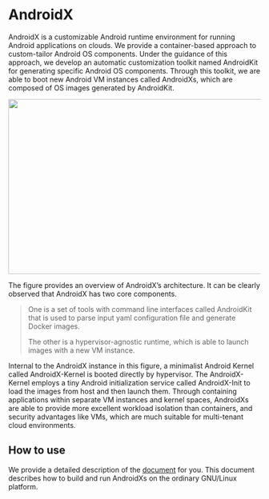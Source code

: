 # AndroidX

AndroidX is a customizable Android runtime environment for running Android applications on clouds. We  provide a container-based approach to custom-tailor Android OS components. Under the guidance of
this approach, we develop an automatic customization toolkit named AndroidKit for generating specific Android OS components. Through this toolkit, we are able to boot new Android VM instances called AndroidXs, which are composed of OS images generated by AndroidKit.

<div align="center">
  <img width="650" height="350" align=center src="https://github.com/CGCL-codes/AndroidX/blob/master/figures/Architecture.jpg?raw=true" />
</div>

The figure provides an overview of AndroidX’s architecture. It can be clearly observed that AndroidX has two core components. 

> One is a set of tools with command line interfaces called AndroidKit that is used to parse input yaml configuration file and generate Docker images. 
>
> The other is a hypervisor-agnostic runtime, which is able to launch images with a new VM instance.

Internal to the AndroidX instance in this figure, a minimalist Android Kernel called AndroidX-Kernel is booted directly by hypervisor. The AndroidX-Kernel employs a tiny Android initialization service called AndroidX-Init to load the images from host and then launch them. Through containing applications within separate VM instances and kernel spaces, AndroidXs are able to provide more excellent workload isolation than containers, and security advantages like VMs, which are much suitable for multi-tenant cloud environments.

## How to use

We provide a detailed description of the [document](https://github.com/CGCL-codes/AndroidX/blob/master/docs/AndroidX.md) for you. This document describes how to build and run AndroidXs on the ordinary GNU/Linux platform.









